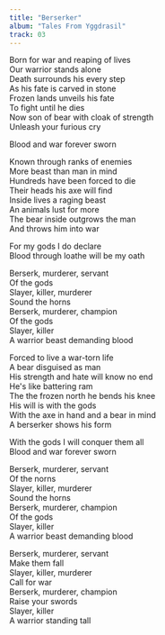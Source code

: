 ```yaml
---
title: "Berserker"
album: "Tales From Yggdrasil"
track: 03
---
```


Born for war and reaping of lives  
Our warrior stands alone  
Death surrounds his every step  
As his fate is carved in stone  
Frozen lands unveils his fate  
To fight until he dies  
Now son of bear with cloak of strength  
Unleash your furious cry  

Blood and war forever sworn  

Known through ranks of enemies  
More beast than man in mind  
Hundreds have been forced to die  
Their heads his axe will find  
Inside lives a raging beast  
An animals lust for more  
The bear inside outgrows the man  
And throws him into war  

For my gods I do declare  
Blood through loathe will be my oath  

Berserk, murderer, servant  
Of the gods  
Slayer, killer, murderer  
Sound the horns  
Berserk, murderer, champion  
Of the gods  
Slayer, killer  
A warrior beast demanding blood  

Forced to live a war-torn life  
A bear disguised as man  
His strength and hate will know no end  
He's like battering ram  
The the frozen north he bends his knee  
His will is with the gods  
With the axe in hand and a bear in mind  
A berserker shows his form  

With the gods I will conquer them all  
Blood and war forever sworn  

Berserk, murderer, servant  
Of the norns  
Slayer, killer, murderer  
Sound the horns  
Berserk, murderer, champion  
Of the gods  
Slayer, killer  
A warrior beast demanding blood  

Berserk, murderer, servant  
Make them fall  
Slayer, killer, murderer  
Call for war  
Berserk, murderer, champion  
Raise your swords  
Slayer, killer  
A warrior standing tall  